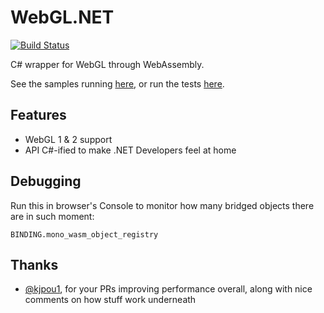 ﻿# WebGL.NET

[![Build Status](https://dev.azure.com/webglnet/WebGL.NET/_apis/build/status/WaveEngine.WebGL.NET?branchName=master)](https://dev.azure.com/webglnet/WebGL.NET/_build/latest?definitionId=2&branchName=master)

C# wrapper for WebGL through WebAssembly.

See the samples running [here](https://webglnet.surge.sh), or run the tests [here](https://webglnet.surge.sh/tests).

## Features

- WebGL 1 & 2 support
- API C#-ified to make .NET Developers feel at home

## Debugging

Run this in browser's Console to monitor how many bridged objects there are in such moment:

```
BINDING.mono_wasm_object_registry
```

## Thanks

- [@kjpou1](https://github.com/kjpou1), for your PRs improving performance overall, along with nice comments on how stuff work underneath
